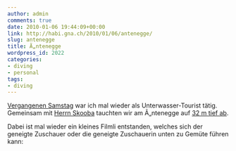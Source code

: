 ```yaml
---
author: admin
comments: true
date: 2010-01-06 19:44:09+00:00
link: http://habi.gna.ch/2010/01/06/antenegge/
slug: antenegge
title: Ã„ntenegge
wordpress_id: 2022
categories:
- diving
- personal
tags:
- diving
---
```


[Vergangenen Samstag](http://habi.gna.ch/2010/01/02/hat-der-niesen-einen-hut/) war ich mal wieder als Unterwasser-Tourist tätig. Gemeinsam mit [Herrn Skooba](http://www.skooba.com/) tauchten wir am Ã„ntenegge auf [32 m tief ab](http://habi.gna.ch/divelog/10.01.02.aentenegge.pdf).




Dabei ist mal wieder ein kleines Filmli entstanden, welches sich der geneigte Zuschauer oder die geneigte Zuschauerin unten zu Gemüte führen kann:



